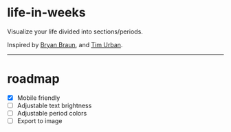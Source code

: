 # life-in-weeks

Visualize your life divided into sections/periods.

Inspired by [Bryan Braun](https://www.bryanbraun.com/your-life/weeks.html), and [Tim Urban](https://waitbutwhy.com/2014/05/life-weeks.html).

---

# roadmap

- [x] Mobile friendly
- [ ] Adjustable text brightness
- [ ] Adjustable period colors
- [ ] Export to image
